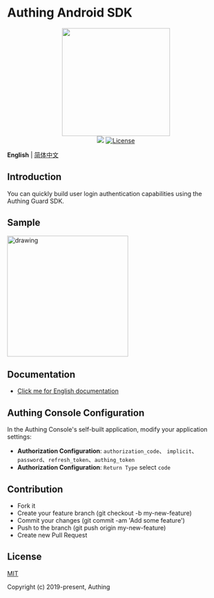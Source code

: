 # Authing Android SDK

<div align=center>
  <img width="250" src="https://files.authing.co/authing-console/authing-logo-new-20210924.svg" />
</div>

<div align="center">
    <a href="https://forum.authing.cn/" target="_blank"><img src="https://img.shields.io/badge/chat-forum-blue" /></a>
    <a href="https://opensource.org/licenses/MIT" target="_blank"><img src="https://img.shields.io/badge/License-MIT-success" alt="License"></a>
</div>

**English** | [简体中文](./README.zh-CN.md)

## Introduction

You can quickly build user login authentication capabilities using the Authing Guard SDK.

## Sample

<img src="https://cdn.authing.co/authing-docs-v2/1.3.88/assets/img/standard.fd9833cd.png" alt="drawing" width="280" />

## Documentation

- [Click me for English documentation](https://docs.authing.cn/v3/reference/mobile/sdk-for-android/install.html)

## Authing Console Configuration

In the Authing Console's self-built application, modify your application settings:

- **Authorization Configuration**: `authorization_code`、 `implicit`、 `password`、`refresh_token`、`authing_token`
- **Authorization Configuration**: `Return Type` select `code`

## Contribution

- Fork it
- Create your feature branch (git checkout -b my-new-feature)
- Commit your changes (git commit -am 'Add some feature')
- Push to the branch (git push origin my-new-feature)
- Create new Pull Request

## License

[MIT](https://opensource.org/licenses/MIT)

Copyright (c) 2019-present, Authing
